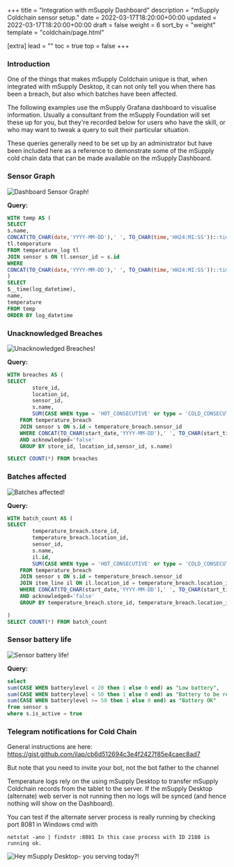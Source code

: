 +++
title = "Integration with mSupply Dashboard"
description = "mSupply Coldchain sensor setup."
date = 2022-03-17T18:20:00+00:00
updated = 2022-03-17T18:20:00+00:00
draft = false
weight = 6
sort_by = "weight"
template = "coldchain/page.html"

[extra]
lead = ""
toc = true
top = false
+++


### Introduction
One of the things that makes mSupply Coldchain unique is that, when integrated with mSupply Desktop, it can not only tell you when there has been a breach, but also which batches have been affected.

The following examples use the mSupply Grafana dashboard to visualise information. Usually a consultant from the mSupply Foundation will set these up for you, but they're recorded below for users who have the skill, or who may want to tweak a query to suit their particular situation.

These queries generally need to be set up by an administrator but have been included here as a reference to demonstrate some of the mSupply cold chain data that can be made available on the mSupply Dashboard.

### Sensor Graph

![Dashboard Sensor Graph!](/coldchain/images/dashboard_sensor_graph.png)

**Query:**

``` sql
WITH temp AS (
SELECT 
s.name,
CONCAT(TO_CHAR(date,'YYYY-MM-DD'),' ', TO_CHAR(time,'HH24:MI:SS'))::timestamptz AS log_datetime,
tl.temperature 
FROM temperature_log tl 
JOIN sensor s ON tl.sensor_id = s.id 
WHERE
CONCAT(TO_CHAR(date,'YYYY-MM-DD'),' ', TO_CHAR(time,'HH24:MI:SS'))::timestamptz >= $__timeFrom() 
)
SELECT
$__time(log_datetime),
name,
temperature
FROM temp
ORDER BY log_datetime
```

### Unacknowledged Breaches

![Unacknowledged Breaches!](/coldchain/images/unacknowledged_breaches_dashboard.png)

**Query:**

``` sql 
WITH breaches AS (
SELECT 
        store_id, 
        location_id, 
        sensor_id,
        s.name,
        SUM(CASE WHEN type = 'HOT_CONSECUTIVE' or type = 'COLD_CONSECUTIVE' then 1 else 0 end) AS count_consecutive
    FROM temperature_breach 
    JOIN sensor s ON s.id = temperature_breach.sensor_id
    WHERE CONCAT(TO_CHAR(start_date,'YYYY-MM-DD'),' ', TO_CHAR(start_time,'HH24:MI:SS'))::timestamp >= $__timeFrom() 
    AND acknowledged='false'
    GROUP BY store_id, location_id,sensor_id, s.name)

SELECT COUNT(*) FROM breaches

```

### Batches affected

![Batches affected!](/coldchain/images/batches_affected_dashboard.png)

**Query:**

``` sql
WITH batch_count AS (
SELECT
        temperature_breach.store_id, 
        temperature_breach.location_id, 
        sensor_id,
        s.name,
        il.id,
        SUM(CASE WHEN type = 'HOT_CONSECUTIVE' or type = 'COLD_CONSECUTIVE' then 1 else 0 end) AS count_consecutive
    FROM temperature_breach 
    JOIN sensor s ON s.id = temperature_breach.sensor_id
    JOIN item_line il ON il.location_id = temperature_breach.location_id
    WHERE CONCAT(TO_CHAR(start_date,'YYYY-MM-DD'),' ', TO_CHAR(start_time,'HH24:MI:SS'))::timestamp >= $__timeFrom() 
    AND acknowledged='false'
    GROUP BY temperature_breach.store_id, temperature_breach.location_id,sensor_id, s.name, il.id

)
SELECT COUNT(*) FROM batch_count
```

### Sensor battery life

![Sensor battery life!](/coldchain/images/sensor_batter_life_dashboard.png)

**Query:**

``` sql
select 
sum(CASE WHEN batterylevel < 20 then 1 else 0 end) as "Low battery",
sum(CASE WHEN batterylevel < 50 then 1 else 0 end) as "Battery to be replaced within month",
sum(CASE WHEN batterylevel >= 50 then 1 else 0 end) as "Battery OK"
from sensor s
where s.is_active = true 

```

### Telegram notifications for Cold Chain

General instructions are here: https://gist.github.com/ilap/cb6d512694c3e4f2427f85e4caec8ad7

But note that you need to invite your bot, not the bot father to the channel

Temperature logs rely on the using mSupply Desktop to transfer mSupply Coldchain records from the tablet to the server. If the mSupply Desktop (alternate) web server is not running then no logs will be synced (and hence nothing will show on the Dashboard).

You can test if the alternate server process is really running by checking port 8081 in Windows cmd with 
```
netstat -ano | findstr :8081 In this case process with ID 2188 is running ok. 
```

![Hey mSupply Desktop- you serving today?!](/coldchain/images/alternate_server_test.png)
